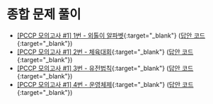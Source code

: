 # 종합 문제 풀이

- [[PCCP 모의고사 #1] 1번 - 외톨이 알파벳](https://school.programmers.co.kr/learn/courses/15008/lessons/121683?language=java){:target="_blank"} ([답안 코드](https://github.com/abel-shin/pccp-java/blob/main/src/prob1/Solution1.java){:target="_blank"})
- [[PCCP 모의고사 #1] 2번 - 체육대회](https://school.programmers.co.kr/learn/courses/15008/lessons/121684){:target="_blank"} ([답안 코드](https://github.com/abel-shin/pccp-java/blob/main/src/prob1/Solution2.java){:target="_blank"})
- [[PCCP 모의고사 #1] 3번 - 유전법칙](https://school.programmers.co.kr/learn/courses/15008/lessons/121685){:target="_blank"} ([답안 코드](https://github.com/abel-shin/pccp-java/blob/main/src/prob1/Solution3.java){:target="_blank"})
- [[PCCP 모의고사 #1] 4번 - 운영체제](https://school.programmers.co.kr/learn/courses/15008/lessons/121686){:target="_blank"} ([답안 코드](https://github.com/abel-shin/pccp-java/blob/main/src/prob1/Solution4.java){:target="_blank"})
